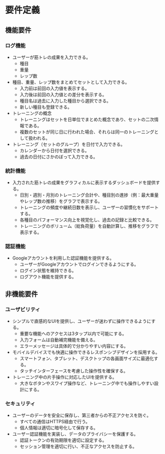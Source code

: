 # 要件定義

## 機能要件

### ログ機能
- ユーザーが筋トレの成果を入力できる。
  - 種目
  - 重量
  - レップ数
- 種目、重量、レップ数をまとめてセットとして入力できる。
  - 入力前は前回の入力値を表示する。
  - 入力後は前回の入力値との差分を表示する。
  - 種目名は過去に入力した種目から選択できる。
  - 新しい種目も登録できる。
- トレーニングの概念
  - トレーニングはセットを日単位でまとめた概念であり、セットの二次情報である。
  - 複数のセットが同じ日に行われた場合、それらは同一のトレーニングとして扱われる。
- トレーニング（セットのグループ）を日付で入力できる。
  - カレンダーから日付を選択できる。
  - 過去の日付にさかのぼって入力できる。

### 統計機能
- 入力された筋トレの成果をグラフィカルに表示するダッシュボードを提供する。
  - 日別・週別・月別のトレーニング合計や、種目別の進捗（例：最大重量やレップ数の推移）をグラフで表示する。
  - トレーニングの頻度や継続日数を表示し、ユーザーの習慣化をサポートする。
  - 各種目のパフォーマンス向上を視覚化し、過去の記録と比較できる。
  - トレーニングのボリューム（総負荷量）を自動計算し、推移をグラフで表示する。

### 認証機能
- Googleアカウントを利用した認証機能を提供する。
  - ユーザーがGoogleアカウントでログインできるようにする。
  - ログイン状態を維持できる。
  - ログアウト機能を提供する。

## 非機能要件

### ユーザビリティ
- シンプルで直感的なUIを提供し、ユーザーが迷わずに操作できるようにする。
  - 重要な機能へのアクセスは3タップ以内で可能にする。
  - 入力フォームは自動補完機能を備える。
  - エラーメッセージは具体的で分かりやすい内容にする。
- モバイルデバイスでも快適に操作できるレスポンシブデザインを採用する。
  - スマートフォン、タブレット、デスクトップの各画面サイズに最適化する。
  - タッチインターフェースを考慮した操作性を確保する。
- トレーニング中の片手操作に対応したUIを提供する。
  - 大きなボタンやスワイプ操作など、トレーニング中でも操作しやすい設計にする。

### セキュリティ
- ユーザーのデータを安全に保存し、第三者からの不正アクセスを防ぐ。
  - すべての通信はHTTPS経由で行う。
  - 個人情報は適切に暗号化して保存する。
- ユーザー認証機能を実装し、データのプライバシーを保護する。
  - 認証トークンの有効期限を適切に設定する。
  - セッション管理を適切に行い、不正なアクセスを防止する。
